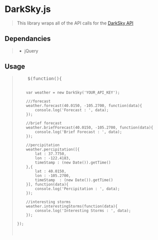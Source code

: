 <h1>DarkSky.js</h1>
<blockquote>
<p>This library wraps all of the API calls for the <a href="https://developer.darkskyapp.com/docs" target="_blank">DarkSky API</a></p>
</blockquote>
<h2>Dependancies</h2>
<blockquote><ul><li>jQuery</li></ul></blockquote>
<h2>Usage</h2>
<blockquote>
<pre>
	$(function(){

		var weather = new DarkSky('YOUR_API_KEY');

		///forecast
		weather.forecast(40.0150, -105.2700, function(data){
			console.log('Forecast : ', data);
		});

		//brief forecast
		weather.briefForecast(40.0150, -105.2700, function(data){
			console.log('Brief Forecast : ', data);
		});

		//percipitation
		weather.percipitation([{
			lat : 37.7750, 
			lon : -122.4183,
			timeStamp : (new Date()).getTime()
		},{
			lat : 40.0150, 
			lon : -105.2700,
			timeStamp  : (new Date()).getTime()
		}], function(data){
			console.log('Percipitation : ', data);
		});

		//interesting storms
		weather.interestingStorms(function(data){
			console.log('Interesting Storms : ', data);
		});

	});
</pre>
</blockquote>
